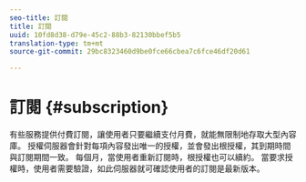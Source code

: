 ```yaml
---
seo-title: 訂閱
title: 訂閱
uuid: 10fd8d38-d79e-45c2-88b3-82130bbef5b5
translation-type: tm+mt
source-git-commit: 29bc8323460d9be0fce66cbea7c6fce46df20d61

---
```



# 訂閱 {#subscription}

有些服務提供付費訂閱，讓使用者只要繼續支付月費，就能無限制地存取大型內容庫。 授權伺服器會針對每項內容發出唯一的授權，並會發出根授權，其到期時間與訂閱期間一致。 每個月，當使用者重新訂閱時，根授權也可以續約。 當要求授權時，使用者需要驗證，如此伺服器就可確認使用者的訂閱是最新版本。
